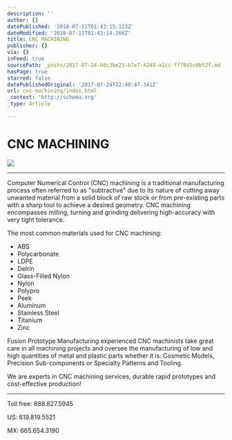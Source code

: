 ```yaml
---
description: ''
author: []
datePublished: '2018-07-11T01:43:15.123Z'
dateModified: '2018-07-11T01:43:14.266Z'
title: CNC MACHINING
publisher: {}
via: {}
inFeed: true
sourcePath: _posts/2017-07-24-b0c3be23-b7e7-4245-a1cc-ff7845c0b52f.md
hasPage: true
starred: false
datePublishedOriginal: '2017-07-24T22:40:47.341Z'
url: cnc-machining/index.html
_context: 'http://schema.org'
_type: Article

---
```

# CNC MACHINING
![](https://the-grid-user-content.s3-us-west-2.amazonaws.com/7e2ab8de-913d-43ef-b5a9-5515a09f5096.jpg)

---

Computer Numerical Control (CNC) machining is a traditional manufacturing process often referred to as "subtractive" due to its nature of cutting away unwanted
material from a solid block of raw stock or from pre-existing parts with a sharp tool to achieve a desired geometry. CNC machining encompasses milling, turning and grinding delivering high-accuracy with very tight tolerance.

The most common materials used for CNC machining:

* ABS
* Polycarbonate
* LDPE
* Delrin
* Glass-Filled Nylon
* Nylon
* Polypro
* Peek
* Aluminum
* Stainless Steel
* Titanium
* Zinc

Fusion Prototype Manufacturing experienced CNC machinists take great care in all machining projects and oversee the manufacturing of low and high quantities of metal and plastic parts whether it is: Cosmetic Models, Precision Sub-components or Specialty
Patterns and Tooling.

We are experts in CNC machining services, durable rapid prototypes and cost-effective
production!

---

Toll free: 888.827.5945

US: 619.819.5521

MX: 665.654.3190